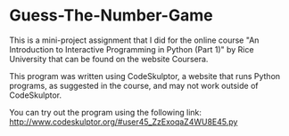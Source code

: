 # Guess-The-Number-Game
This is a mini-project assignment that I did for the online course "An Introduction to Interactive Programming in Python (Part 1)" by Rice University that can be found on the website Coursera. 

This program was written using CodeSkulptor, a website that runs Python programs, as suggested in the course, and may not work outside of CodeSkulptor. 

You can try out the program using the following link: http://www.codeskulptor.org/#user45_ZzExoqaZ4WU8E45.py

